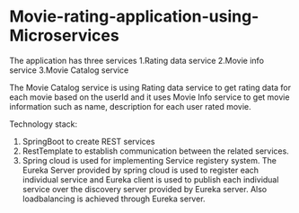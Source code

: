 # Movie-rating-application-using-Microservices

The application has three services
1.Rating data service
2.Movie info service 
3.Movie Catalog service

The Movie Catalog service is using Rating data service to get rating data for each movie based on the userId and
it uses Movie Info service to get movie information such as name, description for each user rated movie.

Technology stack:
1. SpringBoot to create REST services
2. RestTemplate to establish communication between the related services.
3. Spring cloud is used for implementing Service registery system. The Eureka Server provided by spring cloud is used to register each individual service
and Eureka client is used to publish each individual service over the discovery server provided by Eureka server. Also loadbalancing is achieved through 
Eureka server.  